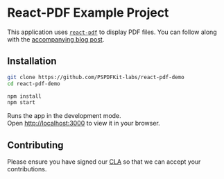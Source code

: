 # React-PDF Example Project

This application uses [`react-pdf`](https://github.com/wojtekmaj/react-pdf) to display PDF files. You can follow along with the [accompanying blog post](https://pspdfkit.com/blog/2021/how-to-build-a-reactjs-pdf-viewer-with-react-pdf/).

## Installation

```bash
git clone https://github.com/PSPDFKit-labs/react-pdf-demo
cd react-pdf-demo

npm install 
npm start
```

Runs the app in the development mode.\
Open [http://localhost:3000](http://localhost:3000) to view it in your browser.


## Contributing

Please ensure you have signed our [CLA](https://pspdfkit.com/guides/web/miscellaneous/contributing/) so that we can accept your contributions.
